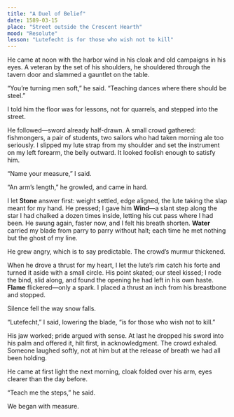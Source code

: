 ```yaml
---
title: "A Duel of Belief"
date: 1589-03-15
place: "Street outside the Crescent Hearth"
mood: "Resolute"
lesson: "Lutefecht is for those who wish not to kill"
---
```


He came at noon with the harbor wind in his cloak and old campaigns in his eyes. A veteran by the set of his shoulders, he shouldered through the tavern door and slammed a gauntlet on the table.

“You’re turning men soft,” he said. “Teaching dances where there should be steel.”

I told him the floor was for lessons, not for quarrels, and stepped into the street.

He followed—sword already half-drawn. A small crowd gathered: fishmongers, a pair of students, two sailors who had taken morning ale too seriously. I slipped my lute strap from my shoulder and set the instrument on my left forearm, the belly outward. It looked foolish enough to satisfy him.

“Name your measure,” I said.

“An arm’s length,” he growled, and came in hard.

I let **Stone** answer first: weight settled, edge aligned, the lute taking the slap meant for my hand. He pressed; I gave him **Wind**—a slant step along the star I had chalked a dozen times inside, letting his cut pass where I had been. He swung again, faster now, and I felt his breath shorten. **Water** carried my blade from parry to parry without halt; each time he met nothing but the ghost of my line.

He grew angry, which is to say predictable. The crowd’s murmur thickened.

When he drove a thrust for my heart, I let the lute’s rim catch his forte and turned it aside with a small circle. His point skated; our steel kissed; I rode the bind, slid along, and found the opening he had left in his own haste. **Flame** flickered—only a spark. I placed a thrust an inch from his breastbone and stopped.

Silence fell the way snow falls.

“Lutefecht,” I said, lowering the blade, “is for those who wish not to kill.”

His jaw worked; pride argued with sense. At last he dropped his sword into his palm and offered it, hilt first, in acknowledgment. The crowd exhaled. Someone laughed softly, not at him but at the release of breath we had all been holding.

He came at first light the next morning, cloak folded over his arm, eyes clearer than the day before.

“Teach me the steps,” he said.

We began with measure.
